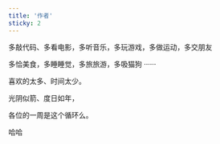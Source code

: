 ```yaml
---
title: '作者'
sticky: 2
---
```



多敲代码、多看电影，多听音乐，多玩游戏，多做运动，多交朋友

多恰美食，多睡睡觉，多旅旅游，多吸猫狗 ······

喜欢的太多、时间太少。

光阴似箭、度日如年，

各位的一周是这个循环么。

哈哈